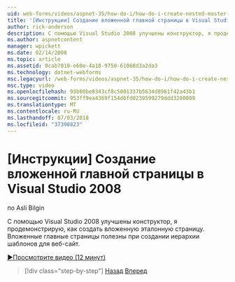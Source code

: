 ```yaml
---
uid: web-forms/videos/aspnet-35/how-do-i/how-do-i-create-nested-master-page-in-visual-studio-2008
title: '[Инструкции] Создание вложенной главной страницы в Visual Studio 2008 | Документация Майкрософт'
author: rick-anderson
description: С помощью Visual Studio 2008 улучшены конструктор, я продемонстрирую, как создать вложенную эталонную страницу. Вложенные главные страницы полезны в тех случаях, когда сборка hierarch...
ms.author: aspnetcontent
manager: wpickett
ms.date: 02/14/2008
ms.topic: article
ms.assetid: 0cab7010-e60e-4a18-9750-61068d3a2da3
ms.technology: dotnet-webforms
msc.legacyurl: /web-forms/videos/aspnet-35/how-do-i/how-do-i-create-nested-master-page-in-visual-studio-2008
msc.type: video
ms.openlocfilehash: 93b80be0343cf8c5001337b5634d8961f42a43b1
ms.sourcegitcommit: 953ff9ea4369f154d6fd0239599279ddd3280009
ms.translationtype: MT
ms.contentlocale: ru-RU
ms.lasthandoff: 07/03/2018
ms.locfileid: "37398823"
---
```

<a name="how-do-i-create-nested-master-page-in-visual-studio-2008"></a>[Инструкции] Создание вложенной главной страницы в Visual Studio 2008
====================
по Asli Bilgin

С помощью Visual Studio 2008 улучшены конструктор, я продемонстрирую, как создать вложенную эталонную страницу. Вложенные главные страницы полезны при создании иерархии шаблонов для веб-сайт.

[&#9654;Просмотрите видео (12 минут)](https://channel9.msdn.com/Blogs/ASP-NET-Site-Videos/how-do-i-create-nested-master-page-in-visual-studio-2008)

> [!div class="step-by-step"]
> [Назад](how-do-i-create-a-master-page-in-visual-studio-2008.md)
> [Вперед](how-do-i-cascading-style-sheets-in-visual-studio-2008.md)
